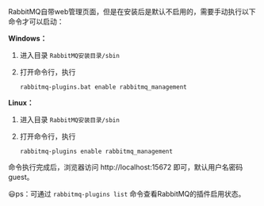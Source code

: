 RabbitMQ自带web管理页面，但是在安装后是默认不启用的，需要手动执行以下命令才可以启动：



**Windows：**

1. 进入目录 `RabbitMQ安装目录/sbin`

2. 打开命令行，执行

   ```
   rabbitmq-plugins.bat enable rabbitmq_management
   ```

   

**Linux：**

1. 进入目录 `RabbitMQ安装目录/sbin`

2. 打开命令行，执行

   ```
   rabbitmq-plugins enable rabbitmq_management
   ```



命令执行完成后，浏览器访问 http://localhost:15672 即可，默认用户名密码 guest。



:smiley:ps：可通过 `rabbitmq-plugins list` 命令查看RabbitMQ的插件启用状态。

